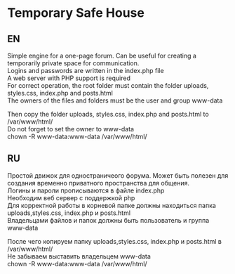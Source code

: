 # Temporary Safe House
## EN   
Simple engine for a one-page forum. Can be useful for creating a temporarily private space for communication.   
Logins and passwords are written in the index.php file   
A web server with PHP support is required   
For correct operation, the root folder must contain the folder uploads, styles.css, index.php and posts.html   
The owners of the files and folders must be the user and group www-data   
   
Then copy the folder uploads, styles.css, index.php and posts.html to /var/www/html/   
Do not forget to set the owner to www-data   
chown -R www-data:www-data /var/www/html/   
## RU   
Простой движок для одностраничеого форума. Может быть полезен для создания временно приватного пространства для общения.   
Логины и пароли прописываются в файле index.php   
Необходим веб сервер с поддержкой php   
Для корректной работы в корневой папке должны находиться папка uploads,styles.css, index.php и posts.html   
Владельцами файлов и папок должны быть пользователь и группа www-data   
   
После чего копируем папку uploads,styles.css, index.php и posts.html в /var/www/html/  
Не забываем выставить владельцем www-data   
chown -R www-data:www-data /var/www/html/ 
